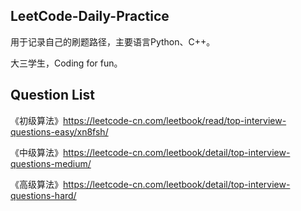 ## LeetCode-Daily-Practice

用于记录自己的刷题路径，主要语言Python、C++。

大三学生，Coding for fun。


## Question List
《初级算法》https://leetcode-cn.com/leetbook/read/top-interview-questions-easy/xn8fsh/

《中级算法》https://leetcode-cn.com/leetbook/detail/top-interview-questions-medium/

《高级算法》https://leetcode-cn.com/leetbook/detail/top-interview-questions-hard/
